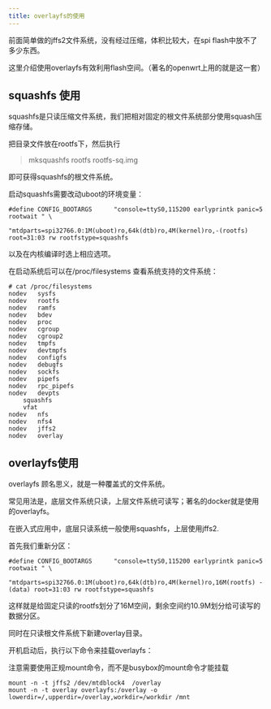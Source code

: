 ```yaml
---
title: overlayfs的使用
---
```


前面简单做的jffs2文件系统，没有经过压缩，体积比较大，在spi
flash中放不了多少东西。

这里介绍使用overlayfs有效利用flash空间。（著名的openwrt上用的就是这一套）

## squashfs 使用

squashfs是只读压缩文件系统，我们把相对固定的根文件系统部分使用squash压缩存储。

把目录文件放在rootfs下，然后执行

> mksquashfs rootfs rootfs-sq.img

即可获得squashfs的根文件系统。

启动squashfs需要改动uboot的环境变量：

```
#define CONFIG_BOOTARGS      "console=ttyS0,115200 earlyprintk panic=5 rootwait " \
                            "mtdparts=spi32766.0:1M(uboot)ro,64k(dtb)ro,4M(kernel)ro,-(rootfs) root=31:03 rw rootfstype=squashfs
```

以及在内核编译时选上相应选项。

在启动系统后可以在/proc/filesystems 查看系统支持的文件系统：

```
# cat /proc/filesystems 
nodev   sysfs
nodev   rootfs
nodev   ramfs
nodev   bdev
nodev   proc
nodev   cgroup
nodev   cgroup2
nodev   tmpfs
nodev   devtmpfs
nodev   configfs
nodev   debugfs
nodev   sockfs
nodev   pipefs
nodev   rpc_pipefs
nodev   devpts
    squashfs
    vfat
nodev   nfs
nodev   nfs4
nodev   jffs2
nodev   overlay
```

## overlayfs使用


overlayfs 顾名思义，就是一种覆盖式的文件系统。

常见用法是，底层文件系统只读，上层文件系统可读写；著名的docker就是使用的overlayfs。

在嵌入式应用中，底层只读系统一般使用squashfs，上层使用jffs2.

首先我们重新分区：

```
#define CONFIG_BOOTARGS      "console=ttyS0,115200 earlyprintk panic=5 rootwait " \
                            "mtdparts=spi32766.0:1M(uboot)ro,64k(dtb)ro,4M(kernel)ro,16M(rootfs) -(data) root=31:03 rw rootfstype=squashfs
```

这样就是给固定只读的rootfs划分了16M空间，剩余空间约10.9M划分给可读写的数据分区。

同时在只读根文件系统下新建overlay目录。

开机启动后，执行以下命令来挂载overlayfs：

注意需要使用正规mount命令，而不是busybox的mount命令才能挂载

```
mount -n -t jffs2 /dev/mtdblock4  /overlay
mount -n -t overlay overlayfs:/overlay -o lowerdir=/,upperdir=/overlay,workdir=/workdir /mnt
```